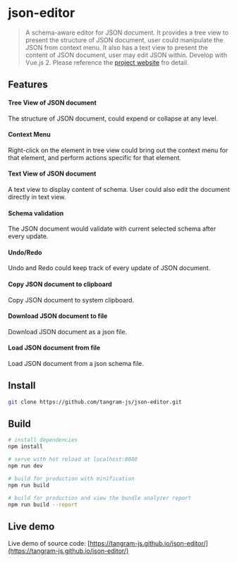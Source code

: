 # json-editor

> A schema-aware editor for JSON document. It provides a tree view to present the structure of JSON document, user could manipulate the JSON from context menu. It also has a text view to present the content of JSON document, user may edit JSON within.
> Develop with Vue.js 2.
> Please reference the [project website](https://json-editor.tangramjs.com) fro detail.

## Features
#### Tree View of JSON document
The structure of JSON document, could expend or collapse at any level.
#### Context Menu
Right-click on the element in tree view could bring out the context menu for that element, and perform actions specific for that element.
#### Text View of JSON document
A text view to display content of schema. User could also edit the document directly in text view.
#### Schema validation
The JSON document would validate with current selected schema after every update.
#### Undo/Redo
Undo and Redo could keep track of every update of JSON document.
#### Copy JSON document to clipboard
Copy JSON document to system clipboard.
#### Download JSON document to file
Download JSON document as a json file.
#### Load JSON document from file
Load JSON document from a json schema file.

## Install
``` bash
git clone https://github.com/tangram-js/json-editor.git
```
## Build

``` bash
# install dependencies
npm install

# serve with hot reload at localhost:8080
npm run dev

# build for production with minification
npm run build

# build for production and view the bundle analyzer report
npm run build --report
```
## Live demo
Live demo of source code: [https://tangram-js.github.io/json-editor/](https://tangram-js.github.io/json-editor/)

